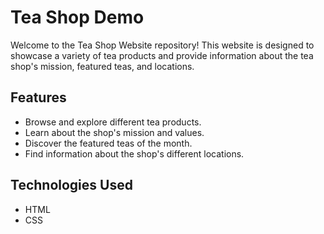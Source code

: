 # Tea Shop Demo

Welcome to the Tea Shop Website repository! This website is designed to showcase a variety of tea products and provide information about the tea shop's mission, featured teas, and locations.

## Features
- Browse and explore different tea products.
- Learn about the shop's mission and values.
- Discover the featured teas of the month.
- Find information about the shop's different locations.

## Technologies Used
- HTML
- CSS



